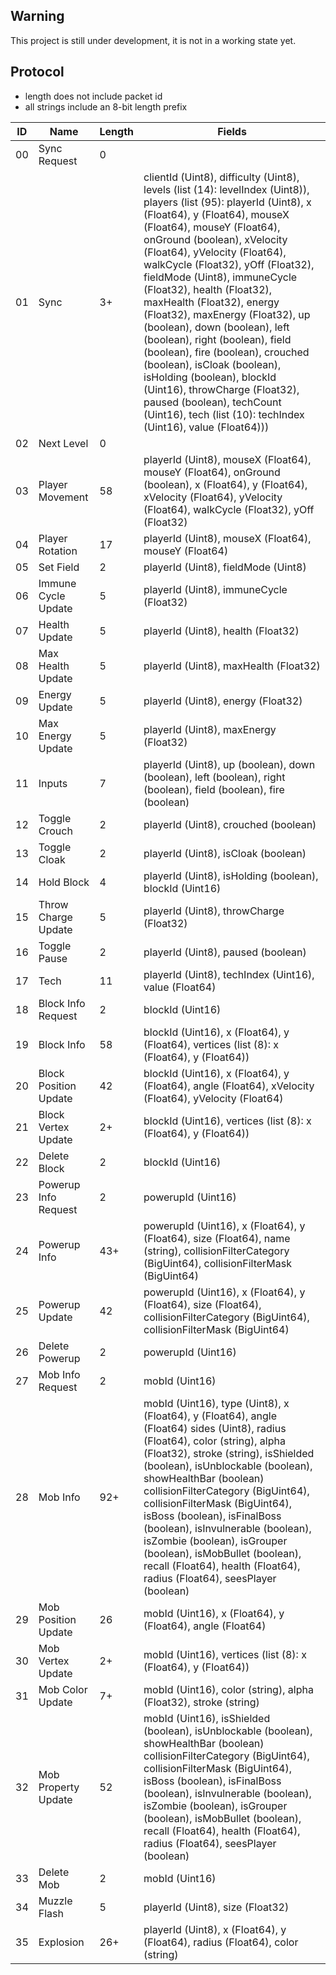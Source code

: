 ## Warning
This project is still under development, it is not in a working state yet.

## Protocol
- length does not include packet id
- all strings include an 8-bit length prefix

| ID |          Name         | Length | Fields |
| -- | --------------------- | ------ | ------ |
| 00 | Sync Request          | 0      | |
| 01 | Sync                  | 3+     | clientId (Uint8), difficulty (Uint8), levels (list (14): levelIndex (Uint8)), players (list (95): playerId (Uint8), x (Float64), y (Float64), mouseX (Float64), mouseY (Float64), onGround (boolean), xVelocity (Float64), yVelocity (Float64), walkCycle (Float32), yOff (Float32), fieldMode (Uint8), immuneCycle (Float32), health (Float32), maxHealth (Float32), energy (Float32), maxEnergy (Float32), up (boolean), down (boolean), left (boolean), right (boolean), field (boolean), fire (boolean), crouched (boolean), isCloak (boolean), isHolding (boolean), blockId (Uint16), throwCharge (Float32), paused (boolean), techCount (Uint16), tech (list (10): techIndex (Uint16), value (Float64))) |
| 02 | Next Level            | 0      | |
| 03 | Player Movement       | 58     | playerId (Uint8), mouseX (Float64), mouseY (Float64), onGround (boolean), x (Float64), y (Float64), xVelocity (Float64), yVelocity (Float64), walkCycle (Float32), yOff (Float32) |
| 04 | Player Rotation       | 17     | playerId (Uint8), mouseX (Float64), mouseY (Float64) |
| 05 | Set Field             | 2      | playerId (Uint8), fieldMode (Uint8) |
| 06 | Immune Cycle Update   | 5      | playerId (Uint8), immuneCycle (Float32) |
| 07 | Health Update         | 5      | playerId (Uint8), health (Float32) |
| 08 | Max Health Update     | 5      | playerId (Uint8), maxHealth (Float32) |
| 09 | Energy Update         | 5      | playerId (Uint8), energy (Float32) |
| 10 | Max Energy Update     | 5      | playerId (Uint8), maxEnergy (Float32) |
| 11 | Inputs                | 7      | playerId (Uint8), up (boolean), down (boolean), left (boolean), right (boolean), field (boolean), fire (boolean) |
| 12 | Toggle Crouch         | 2      | playerId (Uint8), crouched (boolean) |
| 13 | Toggle Cloak          | 2      | playerId (Uint8), isCloak (boolean) |
| 14 | Hold Block            | 4      | playerId (Uint8), isHolding (boolean), blockId (Uint16) |
| 15 | Throw Charge Update   | 5      | playerId (Uint8), throwCharge (Float32) |
| 16 | Toggle Pause          | 2      | playerId (Uint8), paused (boolean) |
| 17 | Tech                  | 11     | playerId (Uint8), techIndex (Uint16), value (Float64) |
| 18 | Block Info Request    | 2      | blockId (Uint16) |
| 19 | Block Info            | 58     | blockId (Uint16), x (Float64), y (Float64), vertices (list (8): x (Float64), y (Float64)) |
| 20 | Block Position Update | 42     | blockId (Uint16), x (Float64), y (Float64), angle (Float64), xVelocity (Float64), yVelocity (Float64) |
| 21 | Block Vertex Update   | 2+     | blockId (Uint16), vertices (list (8): x (Float64), y (Float64)) |
| 22 | Delete Block          | 2      | blockId (Uint16) |
| 23 | Powerup Info Request  | 2      | powerupId (Uint16) |
| 24 | Powerup Info          | 43+    | powerupId (Uint16), x (Float64), y (Float64), size (Float64), name (string), collisionFilterCategory (BigUint64), collisionFilterMask (BigUint64) |
| 25 | Powerup Update        | 42     | powerupId (Uint16), x (Float64), y (Float64), size (Float64), collisionFilterCategory (BigUint64), collisionFilterMask (BigUint64) |
| 26 | Delete Powerup        | 2      | powerupId (Uint16) |
| 27 | Mob Info Request      | 2      | mobId (Uint16) |
| 28 | Mob Info              | 92+    | mobId (Uint16), type (Uint8), x (Float64), y (Float64), angle (Float64) sides (Uint8), radius (Float64), color (string), alpha (Float32), stroke (string), isShielded (boolean), isUnblockable (boolean), showHealthBar (boolean) collisionFilterCategory (BigUint64), collisionFilterMask (BigUint64), isBoss (boolean), isFinalBoss (boolean), isInvulnerable (boolean), isZombie (boolean), isGrouper (boolean), isMobBullet (boolean), recall (Float64), health (Float64), radius (Float64), seesPlayer (boolean) |
| 29 | Mob Position Update   | 26     | mobId (Uint16), x (Float64), y (Float64), angle (Float64) |
| 30 | Mob Vertex Update     | 2+     | mobId (Uint16), vertices (list (8): x (Float64), y (Float64)) |
| 31 | Mob Color Update      | 7+     | mobId (Uint16), color (string), alpha (Float32), stroke (string) |
| 32 | Mob Property Update   | 52     | mobId (Uint16), isShielded (boolean), isUnblockable (boolean), showHealthBar (boolean) collisionFilterCategory (BigUint64), collisionFilterMask (BigUint64), isBoss (boolean), isFinalBoss (boolean), isInvulnerable (boolean), isZombie (boolean), isGrouper (boolean), isMobBullet (boolean), recall (Float64), health (Float64), radius (Float64), seesPlayer (boolean) |
| 33 | Delete Mob            | 2      | mobId (Uint16) |
| 34 | Muzzle Flash          | 5      | playerId (Uint8), size (Float32) |
| 35 | Explosion             | 26+    | playerId (Uint8), x (Float64), y (Float64), radius (Float64), color (string) |